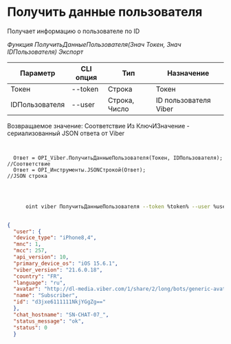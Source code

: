 ﻿---
sidebar_position: 3
---

# Получить данные пользователя
 Получает информацию о пользователе по ID


*Функция ПолучитьДанныеПользователя(Знач Токен, Знач IDПользователя) Экспорт*

  | Параметр | CLI опция | Тип | Назначение |
  |-|-|-|-|
  | Токен | --token | Строка | Токен |
  | IDПользователя | --user | Строка, Число | ID пользователя Viber |

  
  Возвращаемое значение:   Соответствие Из КлючИЗначение - сериализованный JSON ответа от Viber

```bsl title="Пример кода"
	
  
  Ответ = OPI_Viber.ПолучитьДанныеПользователя(Токен, IDПользователя);  //Соответствие
  Ответ = OPI_Инструменты.JSONСтрокой(Ответ);                           //JSON строка
  
	
```

```sh title="Пример команды CLI"
    
      oint viber ПолучитьДанныеПользователя --token %token% --user %user%

```


```json title="Результат"

{
  "user": {
  "device_type": "iPhone8,4",
  "mnc": 1,
  "mcc": 257,
  "api_version": 10,
  "primary_device_os": "iOS 15.6.1",
  "viber_version": "21.6.0.18",
  "country": "FR",
  "language": "ru",
  "avatar": "http://dl-media.viber.com/1/share/2/long/bots/generic-avatar%402x.png",
  "name": "Subscriber",
  "id": "d3jxe6111111NkjYGgZg=="
  },
  "chat_hostname": "SN-CHAT-07_",
  "status_message": "ok",
  "status": 0
  }

```

